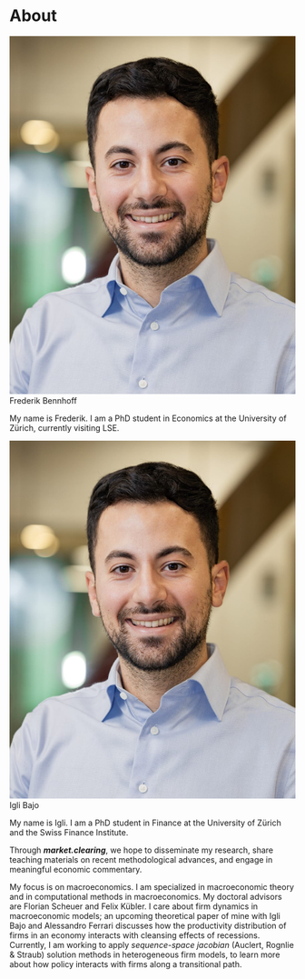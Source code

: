 # **About** 

<div class="imgs-container">
    <!-- Frederick -->
    <div class="img-grid-item">
        <div class="image-part">
            <a href="" class="img-wrapper">
                <img src="./about/IgliBajo_Photo.jpeg" alt="Profile picture of Frederik Bennhoff"/>
            </a>
        </div>
        <div class="review-text-part">
            <div class="menu-title">Frederik Bennhoff</div>
                <p>
                My name is Frederik. I am a PhD student in Economics at the University of Zürich, currently visiting LSE.
                </p>
                <!-- <a href="" class="read-more"><span>Personal Website</a> -->
        </div>
    </div>
    <!-- Frederick -->
    <div class="img-grid-item">
        <div class="image-part">
            <a href="" class="img-wrapper">
                <img src="./about/IgliBajo_Photo.jpeg" alt="Profile picture of Igli Bajo"/>
            </a>
        </div>
        <div class="review-text-part">
            <div class="menu-title">Igli Bajo</div>
                <p>
                My name is Igli. I am a PhD student in Finance at the University of Zürich and the Swiss Finance Institute.
                </p>
                <!-- <a href="" class="read-more"><span>Personal Website</a> -->
        </div>
    </div>
</div>

Through ***market.clearing***, we hope to disseminate my research, share teaching materials on recent methodological advances, and engage in meaningful economic commentary.

My focus is on macroeconomics. I am specialized in macroeconomic theory and in computational methods in macroeconomics. My doctoral advisors are Florian Scheuer and Felix Kübler. I care about firm dynamics in macroeconomic models; an upcoming theoretical paper of mine with Igli Bajo and Alessandro Ferrari discusses how the productivity distribution of firms in an economy interacts with cleansing effects of recessions. Currently, I am working to apply *sequence-space jacobian* (Auclert, Rognlie & Straub) solution methods in heterogeneous firm models, to learn more about how policy interacts with firms along a transitional path.


<!-- **WEBSITE TO DO**

 - Add GH repository
 - Change color of links
 - Add a picture
 - Add an intro page to *solving economic models*
 - Add place holder page to blog  -->